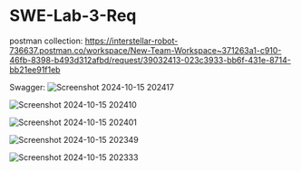 # SWE-Lab-3-Req

postman collection: https://interstellar-robot-736637.postman.co/workspace/New-Team-Workspace~371263a1-c910-46fb-8398-b493d312afbd/request/39032413-023c3933-bb6f-431e-8714-bb21ee91f1eb


Swagger:
![Screenshot 2024-10-15 202417](https://github.com/user-attachments/assets/308dc010-a2a2-43ff-ab47-0c40c7dd0352)

![Screenshot 2024-10-15 202410](https://github.com/user-attachments/assets/a0ecf1f7-de35-4890-935a-47ccf62232d6)

![Screenshot 2024-10-15 202401](https://github.com/user-attachments/assets/e2b8b42f-4c13-4d66-a66b-476d68c884e0)

![Screenshot 2024-10-15 202349](https://github.com/user-attachments/assets/efec4a1a-22ac-46b1-944b-a3198ea8219e)

![Screenshot 2024-10-15 202333](https://github.com/user-attachments/assets/f9882573-943c-454a-933f-77920262b8f0)





